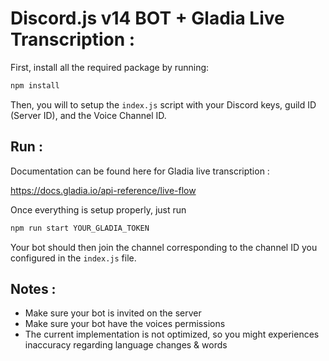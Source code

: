 # Discord.js v14 BOT + Gladia Live Transcription :

First, install all the required package by running:

```bash
npm install
```

Then, you will to setup the `index.js` script with your Discord keys, guild ID (Server ID), and the Voice Channel ID.

## Run :

Documentation can be found here for Gladia live transcription :

https://docs.gladia.io/api-reference/live-flow

Once everything is setup properly, just run

```bash
npm run start YOUR_GLADIA_TOKEN
```

Your bot should then join the channel corresponding to the channel ID you configured in the `index.js` file.

## Notes :

- Make sure your bot is invited on the server
- Make sure your bot have the voices permissions
- The current implementation is not optimized, so you might experiences inaccuracy regarding language changes & words
